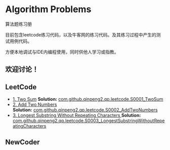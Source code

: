 # Algorithm Problems

算法题练习册

目前包含leetcode练习代码，以及牛客网的练习代码。及其练习过程中产生的测试用例代码。

方便本地调试与IDE内编程使用，同时供他人学习或指教。

欢迎讨论！
---


## LeetCode

+ [1. Two Sum](https://leetcode.com/problems/two-sum/)
    **Solution:** [com.github.qinpeng2.qp.leetcode.S0001_TwoSum](https://github.com/qinpeng2/algorithm_problem/blob/master/src/main/java/com/github/qinpeng2/ap/leetcode/S0001_TwoSum.java)
+ [2. Add Two Numbers](https://leetcode.com/problems/add-two-numbers/)   
    **Solution:** [com.github.qinpeng2.qp.leetcode.S0002_AddTwoNumbers](https://github.com/qinpeng2/algorithm_problem/blob/master/src/main/java/com/github/qinpeng2/ap/leetcode/S0002_AddTwoNumbers.java)
+ [3. Longest Substring Without Repeating Characters  ](https://leetcode.com/problems/longest-substring-without-repeating-characters/)
    **Solution:** [com.github.qinpeng2.qp.leetcode.S0003_LongestSubstringWithoutRepeatingCharacters](https://github.com/qinpeng2/algorithm_problem/blob/master/src/main/java/com/github/qinpeng2/ap/leetcode/S0003_LongestSubstringWithoutRepeatingCharacters.java)

## NewCoder
